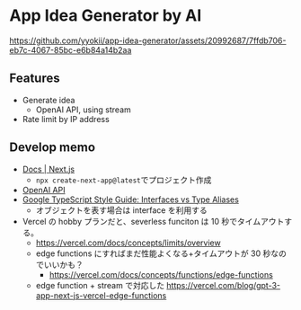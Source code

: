 # App Idea Generator by AI

https://github.com/yyokii/app-idea-generator/assets/20992687/7ffdb706-eb7c-4067-85bc-e6b84a14b2aa

## Features

- Generate idea
  - OpenAI API, using stream
- Rate limit by IP address

## Develop memo

- [Docs | Next.js](https://nextjs.org/docs/getting-started/installation)
  - `npx create-next-app@latest`でプロジェクト作成
- [OpenAI API](https://platform.openai.com/docs/introduction)
- [Google TypeScript Style Guide: Interfaces vs Type Aliases](https://google.github.io/styleguide/tsguide.html#interfaces-vs-type-aliases)
  - オブジェクトを表す場合は interface を利用する
- Vercel の hobby プランだと、severless funciton は 10 秒でタイムアウトする。
  - https://vercel.com/docs/concepts/limits/overview
  - edge functions にすればまだ性能よくなる+タイムアウトが 30 秒なのでいいかも？
    - https://vercel.com/docs/concepts/functions/edge-functions
  - edge function + stream で対応した https://vercel.com/blog/gpt-3-app-next-js-vercel-edge-functions
